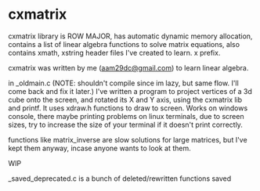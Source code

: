 # cxmatrix
cxmatrix library is ROW MAJOR,
has automatic dynamic memory allocation,
contains a list of linear algebra functions to solve matrix equations,
also contains xmath, xstring header files I've created to learn. x prefix.

cxmatrix was written by me (aam29dc@gmail.com) to learn linear algebra.

in _oldmain.c (NOTE: shouldn't compile since im lazy, but same flow. I'll come back and fix it later.) I've written a program to project vertices of a 3d cube onto the screen, and rotated its X and Y axis, using the cxmatrix lib and printf. It uses xdraw.h functions to draw to screen. Works on windows console, there maybe printing problems on linux terminals, due to screen sizes, try to increase the size of your terminal if it doesn't print correctly.

functions like matrix_inverse are slow solutions for large matrices, but I've kept them anyway, incase anyone wants to look at them.

WIP

_saved_deprecated.c is a bunch of deleted/rewritten functions saved
